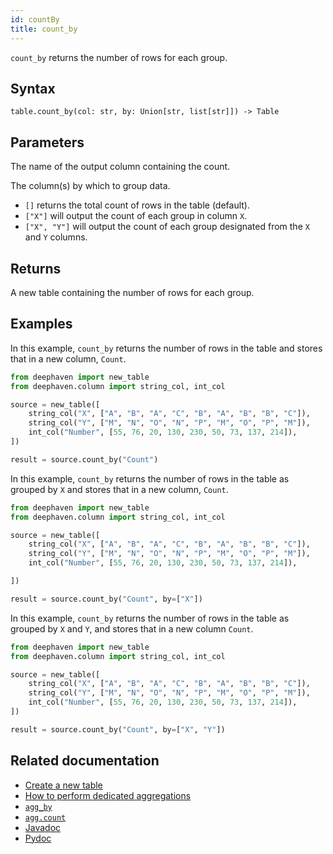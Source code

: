 ```yaml
---
id: countBy
title: count_by
---
```


`count_by` returns the number of rows for each group.

## Syntax

```
table.count_by(col: str, by: Union[str, list[str]]) -> Table
```

## Parameters

<ParamTable>
<Param name="col" type="str">

The name of the output column containing the count.

</Param>
<Param name="by" type="Union[str, list[str]]" optional>

The column(s) by which to group data.

- `[]` returns the total count of rows in the table (default).
- `["X"]` will output the count of each group in column `X`.
- `["X", "Y"]` will output the count of each group designated from the `X` and `Y` columns.

</Param>
</ParamTable>

## Returns

A new table containing the number of rows for each group.

## Examples

In this example, `count_by` returns the number of rows in the table and stores that in a new column, `Count`.

```python order=source,result
from deephaven import new_table
from deephaven.column import string_col, int_col

source = new_table([
    string_col("X", ["A", "B", "A", "C", "B", "A", "B", "B", "C"]),
    string_col("Y", ["M", "N", "O", "N", "P", "M", "O", "P", "M"]),
    int_col("Number", [55, 76, 20, 130, 230, 50, 73, 137, 214]),
])

result = source.count_by("Count")
```

In this example, `count_by` returns the number of rows in the table as grouped by `X` and stores that in a new column, `Count`.

```python order=source,result
from deephaven import new_table
from deephaven.column import string_col, int_col

source = new_table([
    string_col("X", ["A", "B", "A", "C", "B", "A", "B", "B", "C"]),
    string_col("Y", ["M", "N", "O", "N", "P", "M", "O", "P", "M"]),
    int_col("Number", [55, 76, 20, 130, 230, 50, 73, 137, 214]),

])

result = source.count_by("Count", by=["X"])
```

In this example, `count_by` returns the number of rows in the table as grouped by `X` and `Y`, and stores that in a new column `Count`.

```python order=source,result
from deephaven import new_table
from deephaven.column import string_col, int_col

source = new_table([
    string_col("X", ["A", "B", "A", "C", "B", "A", "B", "B", "C"]),
    string_col("Y", ["M", "N", "O", "N", "P", "M", "O", "P", "M"]),
    int_col("Number", [55, 76, 20, 130, 230, 50, 73, 137, 214]),
])

result = source.count_by("Count", by=["X", "Y"])
```

## Related documentation

- [Create a new table](../../../how-to-guides/new-table.md)
- [How to perform dedicated aggregations](../../../how-to-guides/dedicated-aggregations.md)
- [`agg_by`](./aggBy.md)
- [`agg.count`](./AggCount.md)
- [Javadoc](<https://deephaven.io/core/javadoc/io/deephaven/engine/table/Table.html#countBy(java.lang.String)>)
- [Pydoc](https://deephaven.io/core/pydoc/code/deephaven.table.html?highlight=count#deephaven.table.Table.count_by)
